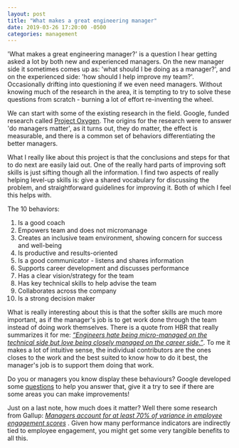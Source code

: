 ```yaml
---
layout: post
title: "What makes a great engineering manager"
date: 2019-03-26 17:20:00 -0500
categories: management
---
```


'What makes a great engineering manager?' is a question I hear getting asked a
lot by both new and experienced managers. On the new manager side it sometimes
comes up as: 'what should I be doing as a manager?', and on the experienced side:
'how should I help improve my team?'. Occasionally drifting into questioning
if we even need managers. Without knowing much of the research in the area,
it is tempting to try to solve these questions from scratch - burning a lot of effort re-inventing the wheel.

We can start with some of the existing research in the field. Google,
funded research called
<a href="https://rework.withgoogle.com/guides/managers-identify-what-makes-a-great-manager/steps/learn-about-googles-manager-research/">Project Oxygen</a>.
The origins for the research were to answer 'do managers matter', as it turns out,
they do matter, the effect is measurable,
and there is a common set of behaviors differentiating the better managers.


What I really like about this project is that the
conclusions and steps for that to do next are easily laid out. One of the really hard parts
of improving soft skills is just sifting though all the information.
I find two aspects of really helping level-up skills is: give a shared vocabulary
for discussing the problem, and straightforward guidelines for improving it. Both
of which I feel this helps with.

The 10 behaviors:

1. Is a good coach
1. Empowers team and does not micromanage
1. Creates an inclusive team environment, showing concern for success and well-being
1. Is productive and results-oriented
1. Is a good communicator - listens and shares information
1. Supports career development and discusses performance
1. Has a clear vision/strategy for the team
1. Has key technical skills to help advise the team
1. Collaborates across the company
1. Is a strong decision maker

What is really interesting about this is that the softer skills are much more
important, as if the manager's job is to get work done through the team instead
of doing work themselves. There is a quote from HBR that really summarizes it for me:
<a href="https://hbr.org/2013/12/how-google-sold-its-engineers-on-management">
_“Engineers hate being micro-managed on the technical side but love being closely managed on the career side.”_</a>.
To me it makes a lot of intuitive sense, the individual contributors are the ones
closes to the work and the best suited to know how to do it best,
the manager's job is to support them doing that work.

Do you or managers you know display these behaviours? Google developed some
<a href="https://rework.withgoogle.com/guides/managers-give-feedback-to-managers/steps/try-googles-manager-feedback-survey/
">
questions</a> to help
you answer that, give it a try to see if there are some areas you can make improvements!


Just on a last note, how much does it matter? Well there some research from Gallup:
<a href="https://news.gallup.com/businessjournal/167975/why-great-managers-rare.aspx">
_Managers account for at least 70% of variance in employee engagement scores_</a>
. Given how many performance indicators are indirectly tied to employee engagement,
you might get some very tangible benefits to all this.
